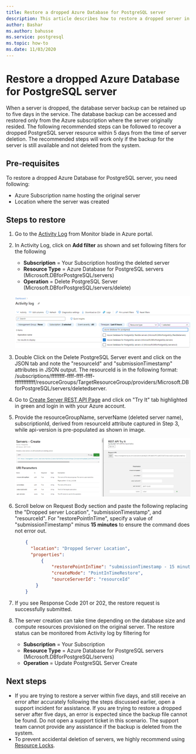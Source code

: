 ```yaml
---
title: Restore a dropped Azure Database for PostgreSQL server
description: This article describes how to restore a dropped server in Azure Database for PostgreSQL using the Azure portal.
author: Bashar
ms.author: bahusse
ms.service: postgresql
ms.topic: how-to
ms.date: 11/03/2020
---
```

# Restore a dropped Azure Database for PostgreSQL server

When a server is dropped, the database server backup can be retained up to five days in the service. The database backup can be accessed and restored only from the Azure subscription where the server originally resided. The following recommended steps can be followed to recover a dropped PostgreSQL server resource within 5 days from the time of server deletion. The recommended steps will work only if the backup for the server is still available and not deleted from the system. 

## Pre-requisites
To restore a dropped Azure Database for PostgreSQL server, you need following:
- Azure Subscription name hosting the original server
- Location where the server was created

## Steps to restore

1. Go to the [Activity Log](https://ms.portal.azure.com/#blade/Microsoft_Azure_ActivityLog/ActivityLogBlade) from Monitor blade in Azure portal.

2. In Activity Log, click on **Add filter** as shown and set following filters for the following

    - **Subscription** = Your Subscription hosting the deleted server
    - **Resource Type** = Azure Database for PostgreSQL servers (Microsoft.DBforPostgreSQL/servers)
    - **Operation** = Delete PostgreSQL Server (Microsoft.DBforPostgreSQL/servers/delete)
 
     [![Activity log filtered for delete PostgreSQL server operation](./media/howto-restore-dropped-server/activity-log-azure.png)](./media/howto-restore-dropped-server/activity-log.png#lightbox)

 3. Double Click on the Delete PostgreSQL Server event and click on the JSON tab and note the "resourceId" and "submissionTimestamp" attributes in JSON output. The resourceId is in the following format: /subscriptions/ffffffff-ffff-ffff-ffff-ffffffffffff/resourceGroups/TargetResourceGroup/providers/Microsoft.DBforPostgreSQL/servers/deletedserver.

 4. Go to [Create Server REST API Page](/rest/api/PostgreSQL/servers/create) and click on "Try It" tab highlighted in green and login in with your Azure account.

 5. Provide the resourceGroupName, serverName (deleted server name), subscriptionId, derived from resourceId attribute captured in Step 3, while api-version is pre-populated as shown in image.

     [![Create server using REST API](./media/howto-restore-dropped-server/create-server-from-rest-api-azure.png)](./media/howto-restore-dropped-server/create-server-from-rest-api.png#lightbox)
  
 6. Scroll below on Request Body section and paste the following replacing the "Dropped server Location", "submissionTimestamp", and "resourceId". For "restorePointInTime", specify a value of "submissionTimestamp" minus **15 minutes** to ensure the command does not error out.
    ```json
        {
          "location": "Dropped Server Location",  
          "properties": 
	          {
    		      "restorePointInTime": "submissionTimestamp - 15 minutes",
    		      "createMode": "PointInTimeRestore",
    		      "sourceServerId": "resourceId"
  	        }
        }
    ```
7. If you see Response Code 201 or 202, the restore request is successfully submitted. 

8. The server creation can take time depending on the database size and compute resources provisioned on the original server. The restore status can be monitored from Activity log by filtering for 
   - **Subscription** = Your Subscription
   - **Resource Type** = Azure Database for PostgreSQL servers (Microsoft.DBforPostgreSQL/servers) 
   - **Operation** =  Update PostgreSQL Server Create

## Next steps
- If you are trying to restore a server within five days, and still receive an error after accurately following the steps discussed earlier, open a support incident for assistance. If you are trying to restore a dropped server after five days, an error is expected since the backup file cannot be found. Do not open a support ticket in this scenario. The support team cannot provide any assistance if the backup is deleted from the system. 
- To prevent accidental deletion of servers, we highly recommend using [Resource Locks](https://techcommunity.microsoft.com/t5/azure-database-for-PostgreSQL/preventing-the-disaster-of-accidental-deletion-for-your-PostgreSQL/ba-p/825222).